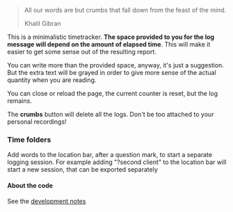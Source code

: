 > All our words are but crumbs that fall down from the feast of the mind.
>
> Khalil Gibran

This is a minimalistic timetracker. **The space provided to you for
the log message will depend on the amount of elapsed time**. This will
make it easier to get some sense out of the resulting report.

You can write more than the provided space, anyway, it's just a
suggestion. But the extra text will be grayed in order to give more
sense of the actual quantity when you are reading.

You can close or reload the page, the current counter is reset, but
the log remains.

The **crumbs** button will delete all the logs. Don't be too attached
to your personal recordings!

### Time folders

Add words to the location bar, after a question mark, to start a
separate logging session. For example adding "?second client" to the
location bar will start a new session, that can be exported separately

#### About the code

See the [development notes](development.md)